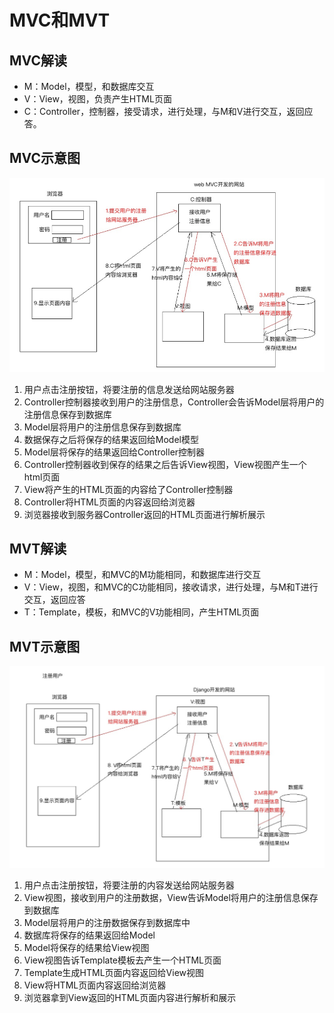 # MVC和MVT

## MVC解读

* M：Model，模型，和数据库交互
* V：View，视图，负责产生HTML页面
* C：Controller，控制器，接受请求，进行处理，与M和V进行交互，返回应答。

## MVC示意图

![MVC&#x793A;&#x610F;&#x56FE;](../.gitbook/assets/image%20%2827%29.png)

1. 用户点击注册按钮，将要注册的信息发送给网站服务器
2. Controller控制器接收到用户的注册信息，Controller会告诉Model层将用户的注册信息保存到数据库
3. Model层将用户的注册信息保存到数据库
4. 数据保存之后将保存的结果返回给Model模型
5. Model层将保存的结果返回给Controller控制器
6. Controller控制器收到保存的结果之后告诉View视图，View视图产生一个html页面
7. View将产生的HTML页面的内容给了Controller控制器
8. Controller将HTML页面的内容返回给浏览器
9. 浏览器接收到服务器Controller返回的HTML页面进行解析展示

## MVT解读

* M：Model，模型，和MVC的M功能相同，和数据库进行交互
* V：View，视图，和MVC的C功能相同，接收请求，进行处理，与M和T进行交互，返回应答
* T：Template，模板，和MVC的V功能相同，产生HTML页面

## MVT示意图

![MVT&#x793A;&#x610F;&#x56FE;](../.gitbook/assets/image%20%2824%29.png)

1. 用户点击注册按钮，将要注册的内容发送给网站服务器
2. View视图，接收到用户的注册数据，View告诉Model将用户的注册信息保存到数据库
3. Model层将用户的注册数据保存到数据库中
4. 数据库将保存的结果返回给Model
5. Model将保存的结果给View视图
6. View视图告诉Template模板去产生一个HTML页面
7. Template生成HTML页面内容返回给View视图
8. View将HTML页面内容返回给浏览器
9. 浏览器拿到View返回的HTML页面内容进行解析和展示

